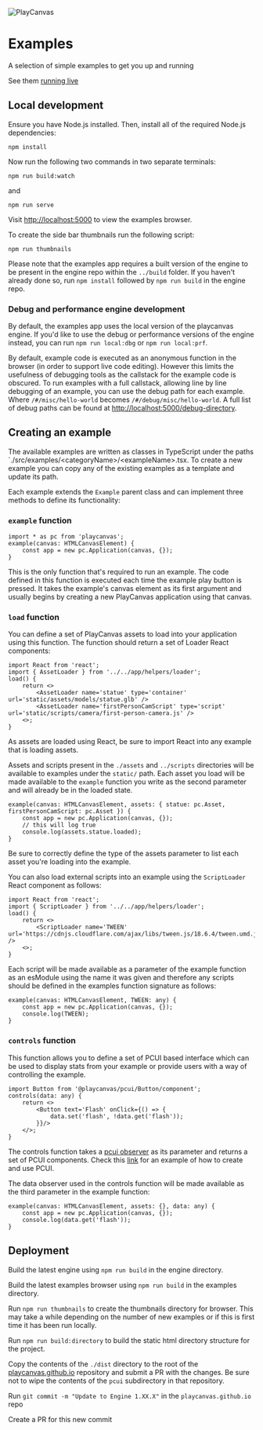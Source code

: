 ![PlayCanvas](http://static.playcanvas.com/images/logo/Playcanvas_LOGOSET_SMALL-06.png)

# Examples

A selection of simple examples to get you up and running

See them <a href="https://playcanvas.github.io/">running live</a>

## Local development
Ensure you have Node.js installed. Then, install all of the required Node.js dependencies:
```
npm install
```
Now run the following two commands in two separate terminals:
```
npm run build:watch
```
and
```
npm run serve
```
Visit [http://localhost:5000]() to view the examples browser.

To create the side bar thumbnails run the following script:
```
npm run thumbnails
```

Please note that the examples app requires a built version of the engine to be present in the engine repo within the `../build` folder. If you haven't already done so, run `npm install` followed by `npm run build` in the engine repo.

### Debug and performance engine development
By default, the examples app uses the local version of the playcanvas engine. If you'd like to use the debug or performance versions of the engine instead, you can run `npm run local:dbg` or `npm run local:prf`.

By default, example code is executed as an anonymous function in the browser (in order to support live code editing). However this limits the usefulness of debugging tools as the callstack for the example code is obscured. To run examples with a full callstack, allowing line by line debugging of an example, you can use the debug path for each example. Where `/#/misc/hello-world` becomes `/#/debug/misc/hello-world`. A full list of debug paths can be found at [http://localhost:5000/debug-directory]().

## Creating an example

The available examples are written as classes in TypeScript under the paths `./src/examples/\<categoryName\>/\<exampleName>.tsx.
To create a new example you can copy any of the existing examples as a template and update its path.

Each example extends the `Example` parent class and can implement three methods to define its functionality:

### `example` function
```tsx
import * as pc from 'playcanvas';
example(canvas: HTMLCanvasElement) {
    const app = new pc.Application(canvas, {});
}
```
This is the only function that's required to run an example. The code defined in this function is executed each time the example play button is pressed. It takes the example's canvas element as its first argument and usually begins by creating a new PlayCanvas application using that canvas.

### `load` function
You can define a set of PlayCanvas assets to load into your application using this function. The function should return a set of Loader React components:
```tsx
import React from 'react';
import { AssetLoader } from '../../app/helpers/loader';
load() {
    return <>
        <AssetLoader name='statue' type='container' url='static/assets/models/statue.glb' />
        <AssetLoader name='firstPersonCamScript' type='script' url='static/scripts/camera/first-person-camera.js' />
    <>;
}
```
As assets are loaded using React, be sure to import React into any example that is loading assets.

Assets and scripts present in the `./assets` and `../scripts` directories will be available to examples under the `static/` path.
Each asset you load will be made available to the `example` function you write as the second parameter and will already be in the loaded state.
```tsx
example(canvas: HTMLCanvasElement, assets: { statue: pc.Asset, firstPersonCamScript: pc.Asset }) {
    const app = new pc.Application(canvas, {});
    // this will log true
    console.log(assets.statue.loaded);
}
```

Be sure to correctly define the type of the assets parameter to list each asset you're loading into the example.

You can also load external scripts into an example using the `ScriptLoader` React component as follows:
```tsx
import React from 'react';
import { ScriptLoader } from '../../app/helpers/loader';
load() {
    return <>
        <ScriptLoader name='TWEEN' url='https://cdnjs.cloudflare.com/ajax/libs/tween.js/18.6.4/tween.umd.js' />
    <>;
}
```
Each script will be made available as a parameter of the example function as an esModule using the name it was given and therefore any scripts should be defined in the examples function signature as follows:
```tsx
example(canvas: HTMLCanvasElement, TWEEN: any) {
    const app = new pc.Application(canvas, {});
    console.log(TWEEN);
}
```

### `controls` function
This function allows you to define a set of PCUI based interface which can be used to display stats from your example or provide users with a way of controlling the example.
```tsx
import Button from '@playcanvas/pcui/Button/component';
controls(data: any) {
    return <>
        <Button text='Flash' onClick={() => {
            data.set('flash', !data.get('flash'));
        }}/>
    </>;
}
```
The controls function takes a [pcui observer](https://playcanvas.github.io/pcui/data-binding/using-observers/) as its parameter and returns a set of PCUI components. Check this [link](https://playcanvas.github.io/pcui/examples/todo/) for an example of how to create and use PCUI.

The data observer used in the controls function will be made available as the third parameter in the example function:
```tsx
example(canvas: HTMLCanvasElement, assets: {}, data: any) {
    const app = new pc.Application(canvas, {});
    console.log(data.get('flash'));
}
```
## Deployment

Build the latest engine using `npm run build` in the engine directory.

Build the latest examples browser using `npm run build` in the examples directory.

Run `npm run thumbnails` to create the thumbnails directory for browser. This may take a while depending on the number of new examples or if this is first time it has been run locally.

Run `npm run build:directory` to build the static html directory structure for the project.

Copy the contents of the `./dist` directory to the root of the [playcanvas.github.io](https://github.com/playcanvas/playcanvas.github.io) repository and submit a PR with the changes. Be sure not to wipe the contents of the `pcui` subdirectory in that repository.

Run `git commit -m "Update to Engine 1.XX.X"` in the `playcanvas.github.io` repo

Create a PR for this new commit